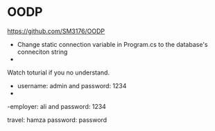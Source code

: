 # OODP
https://github.com/SM3176/OODP
- Change static connection variable in Program.cs to the database's conneciton string
- 
Watch toturial if you no understand.

- username: admin  and password: 1234
- 
-employer: ali and password: 1234

travel: hamza password: password
